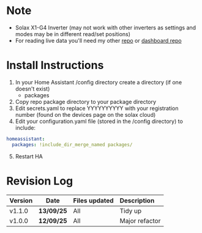 # Note
- Solax X1-G4 Inverter (may not work with other inverters as settings and modes may be in different read/set positions)
- For reading live data you'll need my other [repo](https://github.com/RGx01/Solax-Local-Control-Using-REST) or [dashboard repo](https://github.com/RGx01/home-assistant-Solax-Zappi-Octopus-Control) 




# Install Instructions
1. In your Home Assistant /config directory create a directory (if one doesn't exist)
   * packages
2. Copy repo package directory to your package directory
3. Edit secrets.yaml to replace YYYYYYYYYY with your registration number (found on the devices page on the solax cloud)
4. Edit your configuration.yaml file (stored in the /config directory) to include:
```yaml
homeassistant:
  packages: !include_dir_merge_named packages/
```
5. Restart HA

# Revision Log
| Version | Date | Files updated |Description |
|:------|:--------:|:------|:------|
| v1.1.0  | **13/09/25** | All | Tidy up|
| v1.0.0  | **12/09/25** | All | Major refactor |
